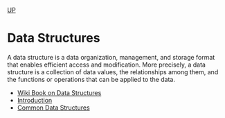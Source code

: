 [UP](../index.md)

# Data Structures
A data structure is a data organization, management, and storage format that enables efficient access and modification. 
More precisely, a data structure is a collection of data values, the relationships among them, and the functions or operations that can be applied to the data.

- [Wiki Book on Data Structures](https://en.wikipedia.org/wiki/Book:Data_structures)
- [Introduction](https://www.studytonight.com/data-structures/introduction-to-data-structures)
- [Common Data Structures](https://www.freecodecamp.org/news/the-top-data-structures-you-should-know-for-your-next-coding-interview-36af0831f5e3/)

